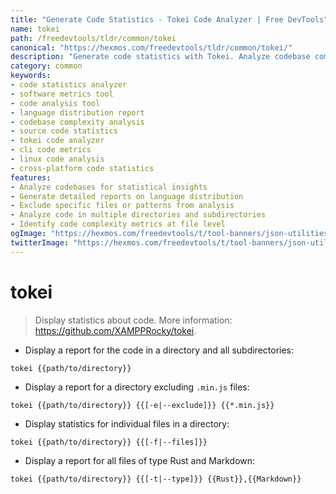 ```yaml
---
title: "Generate Code Statistics - Tokei Code Analyzer | Free DevTools"
name: tokei
path: /freedevtools/tldr/common/tokei
canonical: "https://hexmos.com/freedevtools/tldr/common/tokei/"
description: "Generate code statistics with Tokei. Analyze codebase complexity, identify language distribution, and improve code quality. Free online tool, no registration required."
category: common
keywords:
- code statistics analyzer
- software metrics tool
- code analysis tool
- language distribution report
- codebase complexity analysis
- source code statistics
- tokei code analyzer
- cli code metrics
- linux code analysis
- cross-platform code statistics
features:
- Analyze codebases for statistical insights
- Generate detailed reports on language distribution
- Exclude specific files or patterns from analysis
- Analyze code in multiple directories and subdirectories
- Identify code complexity metrics at file level
ogImage: "https://hexmos.com/freedevtools/t/tool-banners/json-utilities-banner.png"
twitterImage: "https://hexmos.com/freedevtools/t/tool-banners/json-utilities-banner.png"
---
```


# tokei

> Display statistics about code.
> More information: <https://github.com/XAMPPRocky/tokei>.

- Display a report for the code in a directory and all subdirectories:

`tokei {{path/to/directory}}`

- Display a report for a directory excluding `.min.js` files:

`tokei {{path/to/directory}} {{[-e|--exclude]}} {{*.min.js}}`

- Display statistics for individual files in a directory:

`tokei {{path/to/directory}} {{[-f|--files]}}`

- Display a report for all files of type Rust and Markdown:

`tokei {{path/to/directory}} {{[-t|--type]}} {{Rust}},{{Markdown}}`
